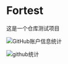 # Fortest
这是一个仓库测试项目

![GitHub账户信息统计](https://github-stats.ubrong.com/api?username=zqq7777777&show_icons=true&theme=tokyonight)

![github统计](https://stats.justsong.cn/api/github?username=zqq7777777&theme=dark&lang=zh-CN)

